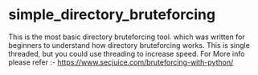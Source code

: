 # simple_directory_bruteforcing
This is the most basic directory bruteforcing tool. which was written for beginners to understand how directory bruteforcing works.
This is single threaded, but you could use threading to increase speed.
For More info please refer :-
https://www.secjuice.com/bruteforcing-with-python/
